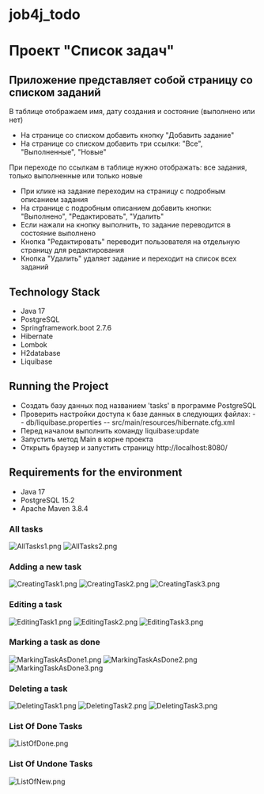 # job4j_todo
# Проект "Список задач"
## Приложение представляет собой страницу со списком заданий

В таблице отображаем имя, дату создания и состояние (выполнено или нет)

- На странице со списком добавить кнопку "Добавить задание"
- На странице со списком добавить три ссылки: "Все", "Выполненные", "Новые"

При переходе по ссылкам в таблице нужно отображать: все задания, только выполненные или только новые

- При клике на задание переходим на страницу с подробным описанием задания
- На странице с подробным описанием добавить кнопки: "Выполнено", "Редактировать", "Удалить"
- Если нажали на кнопку выполнить, то задание переводится в состояние выполнено
- Кнопка "Редактировать" переводит пользователя на отдельную страницу для редактирования
- Кнопка "Удалить" удаляет задание и переходит на список всех заданий

## Technology Stack
- Java 17
- PostgreSQL
- Springframework.boot 2.7.6
- Hibernate
- Lombok
- H2database
- Liquibase

## Running the Project

- Создать базу данных под названием 'tasks' в программе PostgreSQL
- Проверить настройки доступа к базе данных в следующих файлах:
-- db/liquibase.properties
-- src/main/resources/hibernate.cfg.xml
- Перед началом выполнить команду liquibase:update
- Запустить метод Main в корне проекта
- Открыть браузер и запустить страницу http://localhost:8080/

## Requirements for the environment
- Java 17
- PostgreSQL 15.2
- Apache Maven 3.8.4

### All tasks
![AllTasks1.png](src%2Fmain%2Fresources%2Ftemplates%2Fimages%2FAllTasks1.png)
![AllTasks2.png](src%2Fmain%2Fresources%2Ftemplates%2Fimages%2FAllTasks2.png)

### Adding a new task
![CreatingTask1.png](src%2Fmain%2Fresources%2Ftemplates%2Fimages%2FCreatingTask1.png)
![CreatingTask2.png](src%2Fmain%2Fresources%2Ftemplates%2Fimages%2FCreatingTask2.png)
![CreatingTask3.png](src%2Fmain%2Fresources%2Ftemplates%2Fimages%2FCreatingTask3.png)

### Editing a task
![EditingTask1.png](src%2Fmain%2Fresources%2Ftemplates%2Fimages%2FEditingTask1.png)
![EditingTask2.png](src%2Fmain%2Fresources%2Ftemplates%2Fimages%2FEditingTask2.png)
![EditingTask3.png](src%2Fmain%2Fresources%2Ftemplates%2Fimages%2FEditingTask3.png)

### Marking a task as done
![MarkingTaskAsDone1.png](src%2Fmain%2Fresources%2Ftemplates%2Fimages%2FMarkingTaskAsDone1.png)
![MarkingTaskAsDone2.png](src%2Fmain%2Fresources%2Ftemplates%2Fimages%2FMarkingTaskAsDone2.png)
![MarkingTaskAsDone3.png](src%2Fmain%2Fresources%2Ftemplates%2Fimages%2FMarkingTaskAsDone3.png)

### Deleting a task
![DeletingTask1.png](src%2Fmain%2Fresources%2Ftemplates%2Fimages%2FDeletingTask1.png)
![DeletingTask2.png](src%2Fmain%2Fresources%2Ftemplates%2Fimages%2FDeletingTask2.png)
![DeletingTask3.png](src%2Fmain%2Fresources%2Ftemplates%2Fimages%2FDeletingTask3.png)

### List Of Done Tasks
![ListOfDone.png](src%2Fmain%2Fresources%2Ftemplates%2Fimages%2FListOfDone.png)

### List Of Undone Tasks
![ListOfNew.png](src%2Fmain%2Fresources%2Ftemplates%2Fimages%2FListOfNew.png)
